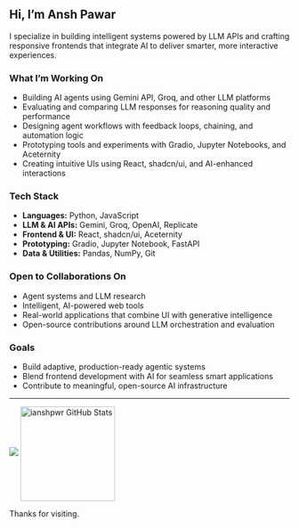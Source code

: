 ## Hi, I’m Ansh Pawar

I specialize in building intelligent systems powered by LLM APIs and crafting responsive frontends that integrate AI to deliver smarter, more interactive experiences.

### What I’m Working On

- Building AI agents using Gemini API, Groq, and other LLM platforms  
- Evaluating and comparing LLM responses for reasoning quality and performance  
- Designing agent workflows with feedback loops, chaining, and automation logic  
- Prototyping tools and experiments with Gradio, Jupyter Notebooks, and Aceternity  
- Creating intuitive UIs using React, shadcn/ui, and AI-enhanced interactions  

### Tech Stack

- **Languages:** Python, JavaScript  
- **LLM & AI APIs:** Gemini, Groq, OpenAI, Replicate  
- **Frontend & UI:** React, shadcn/ui, Aceternity  
- **Prototyping:** Gradio, Jupyter Notebook, FastAPI  
- **Data & Utilities:** Pandas, NumPy, Git  

### Open to Collaborations On

- Agent systems and LLM research  
- Intelligent, AI-powered web tools  
- Real-world applications that combine UI with generative intelligence  
- Open-source contributions around LLM orchestration and evaluation  

### Goals

- Build adaptive, production-ready agentic systems  
- Blend frontend development with AI for seamless smart applications  
- Contribute to meaningful, open-source AI infrastructure  

---

<img src="https://github-readme-streak-stats.herokuapp.com/?user=ianshpwr&theme=blue-green&hide_border=false">
<img align="center" height="170" src="https://github-readme-stats.vercel.app/api?username=ianshpwr&theme=tokyonight&hide_border=true&include_all_commits=true&count_private=true" alt="ianshpwr GitHub Stats" />

Thanks for visiting.
